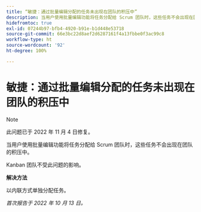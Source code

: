 ```yaml
---
title: “敏捷：通过批量编辑分配的任务未出现在团队的积压中”
description: 当用户使用批量编辑功能将任务分配给 Scrum 团队时，这些任务不会出现在团队的积压中。
hidefromtoc: true
exl-id: 07244b97-bfb4-4920-b91e-b1d448e53718
source-git-commit: 66e3bc22d8aef2d6287161f4a13fbbe0f3ac99c8
workflow-type: ht
source-wordcount: '92'
ht-degree: 100%

---
```


# 敏捷：通过批量编辑分配的任务未出现在团队的积压中

>[!NOTE]
>
>此问题已于 2022 年 11 月 4 日修复。

当用户使用批量编辑功能将任务分配给 Scrum 团队时，这些任务不会出现在团队的积压中。

Kanban 团队不受此问题的影响。

**解决方法**

以内联方式单独分配任务。

_首次报告于 2022 年 10 月 13 日。_
